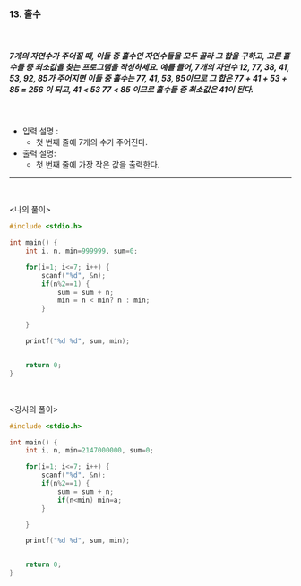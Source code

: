### 13. 홀수

<br>

##### 7개의 자연수가 주어질 때, 이들 중 홀수인 자연수들을 모두 골라 그 합을 구하고, 고른 홀수들 중 최소값을 찾는 프로그램을 작성하세요. 예를 들어, 7개의 자연수 12, 77, 38, 41, 53, 92, 85가 주어지면 이들 중 홀수는 77, 41, 53, 85이므로 그 합은 77 + 41 + 53 + 85 = 256 이 되고, 41 < 53 77 < 85 이므로 홀수들 중 최소값은 41이 된다.

<br>

- 입력 설명 :
  - 첫 번째 줄에 7개의 수가 주어진다.
    <br>
- 출력 설명:
  - 첫 번째 줄에 가장 작은 값을 출력한다.

---

<br>

<나의 풀이>

```c
#include <stdio.h>

int main() {
	int i, n, min=999999, sum=0;

	for(i=1; i<=7; i++) {
		scanf("%d", &n);
		if(n%2==1) {
			sum = sum + n;
			min = n < min? n : min;
		}

	}

	printf("%d %d", sum, min);


	return 0;
}
```

<br>

<강사의 풀이>

```c
#include <stdio.h>

int main() {
	int i, n, min=2147000000, sum=0;

	for(i=1; i<=7; i++) {
		scanf("%d", &n);
		if(n%2==1) {
			sum = sum + n;
			if(n<min) min=a;
		}

	}

	printf("%d %d", sum, min);


	return 0;
}
```
